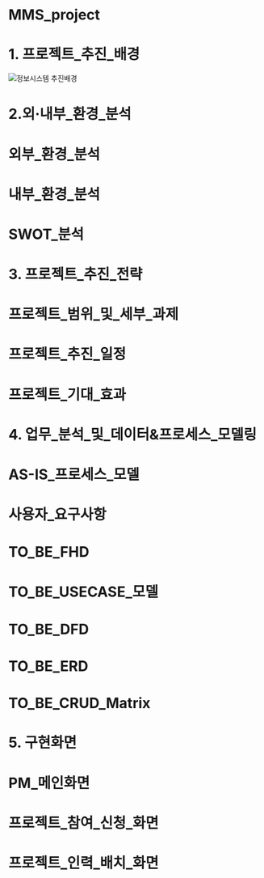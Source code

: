 # MMS_project

# 1. 프로젝트_추진_배경
![정보시스템 추진배경](https://user-images.githubusercontent.com/45116112/83703421-907b1e80-a64a-11ea-8696-99f033e399bb.JPG)

# 2.외·내부_환경_분석
# 외부_환경_분석

# 내부_환경_분석

# SWOT_분석

# 3. 프로젝트_추진_전략
# 프로젝트_범위_및_세부_과제

# 프로젝트_추진_일정

# 프로젝트_기대_효과

# 4. 업무_분석_및_데이터&프로세스_모델링
# AS-IS_프로세스_모델

# 사용자_요구사항

# TO_BE_FHD

# TO_BE_USECASE_모델

# TO_BE_DFD

# TO_BE_ERD

# TO_BE_CRUD_Matrix

# 5. 구현화면
# PM_메인화면

# 프로젝트_참여_신청_화면

# 프로젝트_인력_배치_화면

